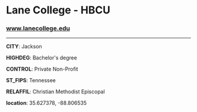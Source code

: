 # Lane College - HBCU
### www.lanecollege.edu
---
**CITY**: Jackson

**HIGHDEG**: Bachelor's degree

**CONTROL**: Private Non-Profit

**ST_FIPS**: Tennessee

**RELAFFIL**: Christian Methodist Episcopal

**location**: 35.627378, -88.806535